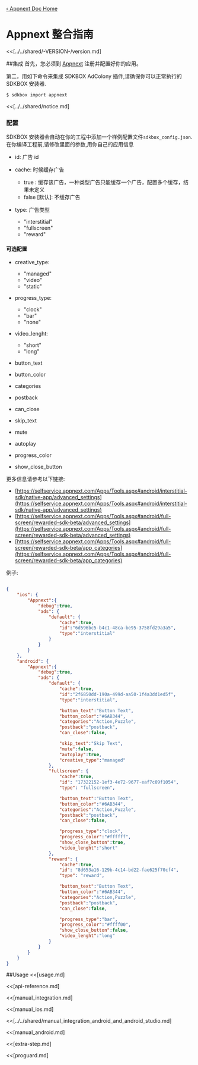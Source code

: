 [&#8249; Appnext Doc Home](./)

<h1>Appnext 整合指南</h1>
<<[../../shared/-VERSION-/version.md]

##集成
首先，您必须到 [Appnext](https://www.appnext.com/) 注册并配置好你的应用。

第二，用如下命令来集成 SDKBOX AdColony 插件,请确保你可以正常执行的 SDKBOX 安装器.
```bash
$ sdkbox import appnext
```

<<[../../shared/notice.md]

<!--## Configuration
<<[../../shared/sdkbox_cloud.md]
<<[../../shared/remote_application_config.md]-->

### 配置
SDKBOX 安装器会自动在你的工程中添加一个样例配置文件`sdkbox_config.json`.在你编译工程前,请修改里面的参数,用你自己的应用信息

- id: 广告 id

- cache: 时候缓存广告

    - true  : 缓存该广告，一种类型广告只能缓存一个广告，配置多个缓存，结果未定义
    - false [默认]: 不缓存广告

- type: 广告类型

    - "interstitial"
    - "fullscreen"
    - "reward"

#### 可选配置

- creative_type:

    - "managed"
    - "video"
    - "static"

- progress_type:

    - "clock"
    - "bar"
    - "none"

- video_lenght:

    - "short"
    - "long"

- button_text
- button_color
- categories
- postback
- can_close

- skip_text
- mute
- autoplay

- progress_color
- show_close_button

更多信息请参考以下链接:

- [https://selfservice.appnext.com/Apps/Tools.aspx#android/interstitial-sdk/native-app/advanced_settings](https://selfservice.appnext.com/Apps/Tools.aspx#android/interstitial-sdk/native-app/advanced_settings)
- [https://selfservice.appnext.com/Apps/Tools.aspx#android/full-screen/rewarded-sdk-beta/advanced_settings](https://selfservice.appnext.com/Apps/Tools.aspx#android/full-screen/rewarded-sdk-beta/advanced_settings)
- [https://selfservice.appnext.com/Apps/Tools.aspx#android/full-screen/rewarded-sdk-beta/app_categories](https://selfservice.appnext.com/Apps/Tools.aspx#android/full-screen/rewarded-sdk-beta/app_categories)


例子:
```json

{
    "ios": {
        "Appnext":{
            "debug":true,
            "ads": {
                "default": {
                    "cache":true,
                    "id":"6d596bc5-b4c1-48ca-be95-3758fd29a3a5",
                    "type":"interstitial"
                }
            }
        }
    },
    "android": {
        "Appnext":{
            "debug":true,
            "ads": {
                "default": {
                    "cache":true,
                    "id":"2f6850dd-190a-499d-aa50-1f4a3dd1ed5f",
                    "type":"interstitial",

                    "button_text":"Button Text",
                    "button_color":"#6AB344",
                    "categories":"Action,Puzzle",
                    "postback":"postback",
                    "can_close":false,

                    "skip_text":"Skip Text",
                    "mute":false,
                    "autoplay":true,
                    "creative_type":"managed"
                },
                "fullscreen": {
                    "cache":true,
                    "id": "17322152-1ef3-4e72-9677-eaf7c09f1054",
                    "type": "fullscreen",

                    "button_text":"Button Text",
                    "button_color":"#6AB344",
                    "categories":"Action,Puzzle",
                    "postback":"postback",
                    "can_close":false,

                    "progress_type":"clock",
                    "progress_color":"#ffffff",
                    "show_close_button":true,
                    "video_lenght":"short"
                },
                "reward": {
                    "cache":true,
                    "id": "8d653a16-129b-4c14-bd22-fae625f70cf4",
                    "type": "reward",

                    "button_text":"Button Text",
                    "button_color":"#6AB344",
                    "categories":"Action,Puzzle",
                    "postback":"postback",
                    "can_close":false,

                    "progress_type":"bar",
                    "progress_color":"#ffff00",
                    "show_close_button":false,
                    "video_lenght":"long"
                }
            }
        }
    }
}

```

##Usage
<<[usage.md]

<<[api-reference.md]

<<[manual_integration.md]

<<[manual_ios.md]

<<[../../shared/manual_integration_android_and_android_studio.md]

<<[manual_android.md]

<<[extra-step.md]

<<[proguard.md]
